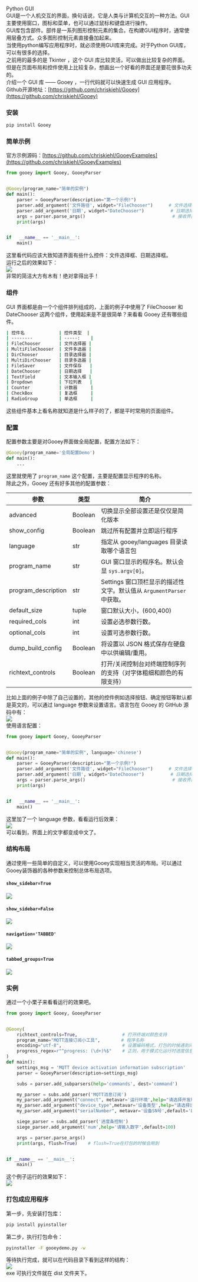 Python GUI<br />GUI是一个人机交互的界面，换句话说，它是人类与计算机交互的一种方法。GUI主要使用窗口，图标和菜单，也可以通过鼠标和键盘进行操作。<br />GUI库包含部件。部件是一系列图形控制元素的集合。在构建GUI程序时，通常使用层叠方式。众多图形控制元素直接叠加起来。<br />当使用python编写应用程序时，就必须使用GUI库来完成。对于Python GUI库，可以有很多的选择。<br />之前用的最多的是 Tkinter ，这个 GUI 库比较灵活，可以做出比较复杂的界面。但是在页面布局和控件使用上比较复杂，想画出一个好看的界面还是要花很多功夫的。<br />介绍一个 GUI 库 —— Gooey ，一行代码就可以快速生成 GUI 应用程序。<br />Github开源地址：[https://github.com/chriskiehl/Gooey](https://github.com/chriskiehl/Gooey)
<a name="Qms9C"></a>
### 安装
```bash
pip install Gooey
```
<a name="F33At"></a>
### 简单示例
官方示例源码：[https://github.com/chriskiehl/GooeyExamples](https://github.com/chriskiehl/GooeyExamples)
```python
from gooey import Gooey, GooeyParser


@Gooey(program_name="简单的实例")
def main():
    parser = GooeyParser(description="第一个示例!")
    parser.add_argument('文件路径', widget="FileChooser")      # 文件选择框
    parser.add_argument('日期', widget="DateChooser")          # 日期选择框
    args = parser.parse_args()                                 # 接收界面传递的参数
    print(args)


if   __name__ == '__main__':
    main()
```
这里看代码应该大致知道界面有些什么控件：文件选择框、日期选择框。<br />运行之后的效果如下：<br />![](./img/1636290871143-ff5c7808-9e13-44cb-b7d1-5b5d77484653.webp)<br />非常的简洁大方有木有！绝对拿得出手！
<a name="Nz3pt"></a>
### 组件
GUI 界面都是由一个个组件排列组成的，上面的例子中使用了 FileChooser 和 DateChooser 这两个组件，使用起来是不是很简单？来看看 Gooey 还有哪些组件。
```bash
| 控件名             | 控件类型  |
| --------          | -----:    |
| FileChooser       | 文件选择器 | 
| MultiFileChooser  | 文件多选器 | 
| DirChooser        | 目录选择器 |
| MultiDirChooser   | 目录多选器 |
| FileSaver         | 文件保存   |
| DateChooser       | 日期选择   |
| TextField         | 文本输入框 |
| Dropdown          | 下拉列表   |
| Counter           | 计数器     |
| CheckBox          | 复选框     |
| RadioGroup        | 单选框     |
```
这些组件基本上看名称就知道是什么样子的了，都是平时常用的页面组件。
<a name="UBYoJ"></a>
### 配置
配置参数主要是对Gooey界面做全局配置，配置方法如下：
```python
@Gooey(program_name='全局配置Demo')
def main():
    ...
```
这里就使用了 `program_name` 这个配置，主要是配置显示程序的名称。<br />除此之外，Gooey 还有好多其他的配置参数：

| 参数 | 类型 | 简介 |
| --- | --- | --- |
| advanced | Boolean | 切换显示全部设置还是仅仅是简化版本 |
| show_config | Boolean | 跳过所有配置并立即运行程序 |
| language | str | 指定从 gooey/languages 目录读取哪个语言包 |
| program_name | str | GUI 窗口显示的程序名。默认会显 `sys.argv[0]`。 |
| program_description | str | Settings 窗口顶栏显示的描述性文字。默认值从 `ArgumentParser` 中获取。 |
| default_size | tuple | 窗口默认大小，(600,400) |
| required_cols | int | 设置必选参数行数。 |
| optional_cols | int | 设置可选参数行数。 |
| dump_build_config | Boolean | 将设置以 JSON 格式保存在硬盘中以供编辑/重用。 |
| richtext_controls | Boolean | 打开/关闭控制台对终端控制序列的支持（对字体粗细和颜色的有限支持） |

比如上面的例子中除了自己设置的，其他的控件例如选择按钮、确定按钮等默认都是英文的，可以通过 language 参数来设置语言。语言包在 Gooey 的 GitHub 源码中有：<br />![](./img/1636290871068-edff225e-aa5c-4f92-8c25-bf9491ac2b66.webp)<br />使用语言配置：
```python
from gooey import Gooey, GooeyParser


@Gooey(program_name="简单的实例", language='chinese')
def main():
    parser = GooeyParser(description="第一个示例!")
    parser.add_argument('文件路径', widget="FileChooser")      # 文件选择框
    parser.add_argument('日期', widget="DateChooser")          # 日期选择框
    args = parser.parse_args()                                 # 接收界面传递的参数
    print(args)


if   __name__ == '__main__':
    main()
```
这里加了一个 language 参数，看看运行后效果：<br />![](./img/1636290871174-65f8e8c3-0e79-407d-8060-1bb4c91d2ede.webp)<br />可以看到，界面上的文字都变成中文了。
<a name="E6ir9"></a>
### 结构布局
通过使用一些简单的自定义，可以使用Gooey实现相当灵活的布局。可以通过Gooey装饰器的各种参数来控制总体布局选项。
<a name="cZUaJ"></a>
#### `show_sidebar=True`
![](./img/1636290870982-e88a979f-a18a-4280-8734-0b72be1e4c54.webp)
<a name="h2Z8R"></a>
#### `show_sidebar=False`
![](./img/1636290870991-62b977c1-9784-42b7-a1c6-5b51df63c160.webp)
<a name="SaOjJ"></a>
#### `navigation='TABBED'`
![](./img/1636290871438-e8fb7a34-5424-4666-a705-8c26a37e93cc.webp)
<a name="udL0r"></a>
#### `tabbed_groups=True`
![](./img/1636290871369-541fd1c2-1d8d-4f3d-9c63-5e37c62f3ea7.webp)
<a name="rsZ0m"></a>
### 实例
通过一个小栗子来看看运行的效果吧。
```python
from gooey import Gooey, GooeyParser


@Gooey(
    richtext_controls=True,                 # 打开终端对颜色支持
    program_name="MQTT连接订阅小工具",        # 程序名称
    encoding="utf-8",                       # 设置编码格式，打包的时候遇到问题
    progress_regex=r"^progress: (\d+)%$"    # 正则，用于模式化运行时进度信息
)
def main():
    settings_msg = 'MQTT device activation information subscription'
    parser = GooeyParser(description=settings_msg)

    subs = parser.add_subparsers(help='commands', dest='command')

    my_parser = subs.add_parser('MQTT消息订阅')
    my_parser.add_argument("connect", metavar='运行环境',help="请选择开发环境",choices=['dev环境','staging环境'], default='dev环境')
    my_parser.add_argument("device_type",metavar='设备类型',help="请选择设备类型",choices=['H1','H3'],default='H1')
    my_parser.add_argument("serialNumber", metavar='设备SN号',default='LKVC19060047',help='多个请用逗号或空格隔开')

    siege_parser = subs.add_parser('进度条控制')
    siege_parser.add_argument('num',help='请输入数字',default=100)

    args = parser.parse_args()
    print(args, flush=True)    # flush=True在打包的时候会用到


if __name__ == '__main__':
    main()
```
这个例子运行的效果如下：<br />![](./img/1636290871577-83dbc5b3-0332-40c3-bfbc-dce7cd5eb7fb.gif)
<a name="lRxVS"></a>
### 打包成应用程序
第一步，先安装打包库：
```bash
pip install pyinstaller
```
第二步，执行打包命令：
```bash
pyinstaller -F gooeydemo.py -w
```
等待执行完成，就可以在代码目录下看到这样的结构：<br />![](./img/1636290871491-65c72f18-880e-43d4-9362-b4d8032bcc15.webp)<br />exe 可执行文件就在 dist 文件夹下。
